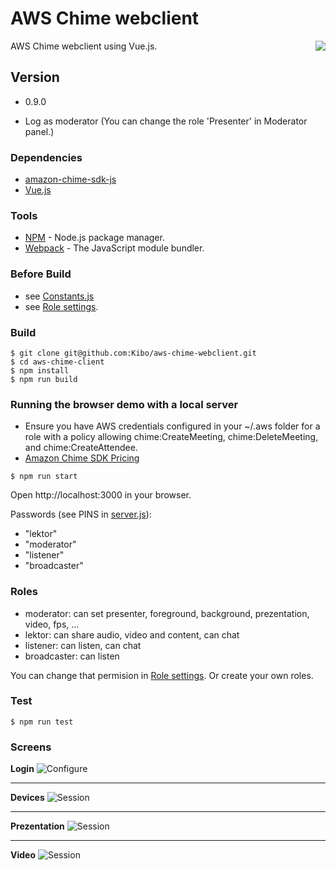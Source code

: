 # AWS Chime webclient

<img align="right" src="https://raw.githubusercontent.com/Kibo/aws-chime-webclient/master/src/img/aws-chime-webclient-logo_300.png">

AWS Chime webclient using Vue.js.

## Version
- 0.9.0

- Log as moderator (You can change the role 'Presenter' in Moderator panel.)

### Dependencies
- [amazon-chime-sdk-js](https://github.com/aws/amazon-chime-sdk-js)
- [Vue.js](https://vuejs.org/)

### Tools
- [NPM](https://npmjs.org) - Node.js package manager.
- [Webpack](https://webpack.js.org/) - The JavaScript module bundler.

### Before Build
- see [Constants.js](https://github.com/Kibo/aws-chime-webclient/blob/master/src/modules/constants/Constants.js)
- see [Role settings](https://github.com/Kibo/aws-chime-webclient/blob/master/src/roles).

### Build
```
$ git clone git@github.com:Kibo/aws-chime-webclient.git
$ cd aws-chime-client
$ npm install
$ npm run build
```
### Running the browser demo with a local server
* Ensure you have AWS credentials configured in your ~/.aws folder for a role with a policy allowing chime:CreateMeeting, chime:DeleteMeeting, and chime:CreateAttendee.
* [Amazon Chime SDK Pricing](https://aws.amazon.com/chime/pricing/#Chime_SDK_)

```
$ npm run start
```
Open http://localhost:3000 in your browser.

Passwords (see PINS in [server.js](https://github.com/Kibo/aws-chime-webclient/blob/master/server.js)):
- "lektor"
- "moderator"
- "listener"
- "broadcaster"

### Roles
- moderator: can set presenter, foreground, background, prezentation, video, fps, ...
- lektor: can share audio, video and content, can chat
- listener: can listen, can chat
- broadcaster: can listen

You can change that permision in [Role settings](https://github.com/Kibo/aws-chime-webclient/blob/master/src/roles). Or create your own roles.

### Test
```
$ npm run test
```

### Screens

**Login**
<img src="https://raw.githubusercontent.com/Kibo/aws-chime-webclient/master/src/img/screens/login.jpg" alt="Configure">
<hr />

**Devices**
<img src="https://raw.githubusercontent.com/Kibo/aws-chime-webclient/master/src/img/screens/devices.jpg" alt="Session">
<hr />

**Prezentation**
<img src="https://raw.githubusercontent.com/Kibo/aws-chime-webclient/master/src/img/screens/pdf.jpg" alt="Session">
<hr />

**Video**
<img src="https://raw.githubusercontent.com/Kibo/aws-chime-webclient/master/src/img/screens/video.jpg" alt="Session">
